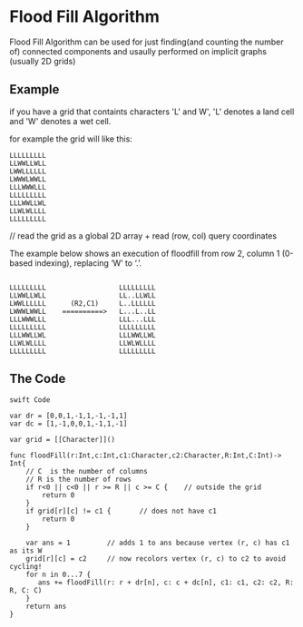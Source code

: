 # Flood Fill Algorithm 

Flood Fill Algorithm can be used for just finding(and counting the number of) connected components and usaully performed on implicit graphs (usually 2D grids) 


## Example 
if you have a grid that containts characters 'L' and W', 'L' denotes a land cell and 'W' denotes a wet cell.

for example the grid will like this:

```
LLLLLLLLL
LLWWLLWLL
LWWLLLLLL
LWWWLWWLL
LLLWWWLLL
LLLLLLLLL
LLLWWLLWL
LLWLWLLLL
LLLLLLLLL
```

// read the grid as a global 2D array + read (row, col) query coordinates

The example below shows an execution of floodfill from row 2, column 1 (0-based indexing), replacing ‘W’ to ‘.’.
```

LLLLLLLLL                  LLLLLLLLL
LLWWLLWLL                  LL..LLWLL
LWWLLLLLL      (R2,C1)     L..LLLLLL
LWWWLWWLL    ==========>   L...L..LL
LLLWWWLLL                  LLL...LLL
LLLLLLLLL                  LLLLLLLLL
LLLWWLLWL                  LLLWWLLWL
LLWLWLLLL                  LLWLWLLLL
LLLLLLLLL                  LLLLLLLLL

```


## The Code 

```
swift Code 

var dr = [0,0,1,-1,1,-1,-1,1]
var dc = [1,-1,0,0,1,-1,1,-1]

var grid = [[Character]]()

func floodFill(r:Int,c:Int,c1:Character,c2:Character,R:Int,C:Int)-> Int{
    // C  is the number of columns
    // R is the number of rows
    if r<0 || c<0 || r >= R || c >= C {    // outside the grid
        return 0
    }
    if grid[r][c] != c1 {       // does not have c1
        return 0
    }
    
    var ans = 1         // adds 1 to ans because vertex (r, c) has c1 as its W
    grid[r][c] = c2     // now recolors vertex (r, c) to c2 to avoid cycling!
    for n in 0...7 {
       ans += floodFill(r: r + dr[n], c: c + dc[n], c1: c1, c2: c2, R: R, C: C)
    }
    return ans
}

```

